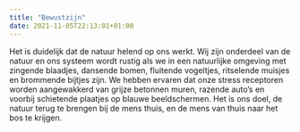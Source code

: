 ```yaml
---
title: "Bewustzijn"
date: 2021-11-05T22:13:01+01:00
---
```


Het is duidelijk dat de natuur helend op ons werkt. Wij zijn onderdeel van de
natuur en ons systeem wordt rustig als we in een natuurlijke omgeving met
zingende blaadjes, dansende bomen, fluitende vogeltjes, ritselende muisjes en
brommende bijtjes zijn. We hebben ervaren dat onze stress receptoren worden
aangewakkerd van grijze betonnen muren, razende auto’s en voorbij schietende
plaatjes op blauwe beeldschermen. Het is ons doel, de natuur terug te brengen
bij de mens thuis, en de mens van thuis naar het bos te krijgen.
